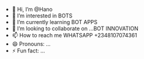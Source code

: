 - 👋 Hi, I’m @Hano
- 👀 I’m interested in BOTS
- 🌱 I’m currently learning BOT APPS
- 💞️ I’m looking to collaborate on ...BOT INNOVATION
- 📫 How to reach me WHATSAPP +2348107074361
- 😄 Pronouns: ...
- ⚡ Fun fact: ...

<!---
Hanolive/Hanolive is a ✨ special ✨ repository because its `README.md` (this file) appears on your GitHub profile.
You can click the Preview link to take a look at your changes.
--->
